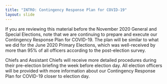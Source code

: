 ```yaml
---
title: "INTRO: Contingency Response Plan for COVID-19"
layout: slide
---
```

If you are reviewing this material before the November 2020 General and Special Elections, note that we are continuing to prepare and execute our Contingency Response Plan for COVID-19. The plan will be similar to what we did for the June 2020 Primary Elections, which was well-received by more than 95% of all officers according to the post-election survey.

Chiefs and Assistant Chiefs will receive more detailed procedures during their pre-election briefing the week before election day. All election officers will be provided with more information about our Contingency Response Plan for COVID-19 closer to election day.
